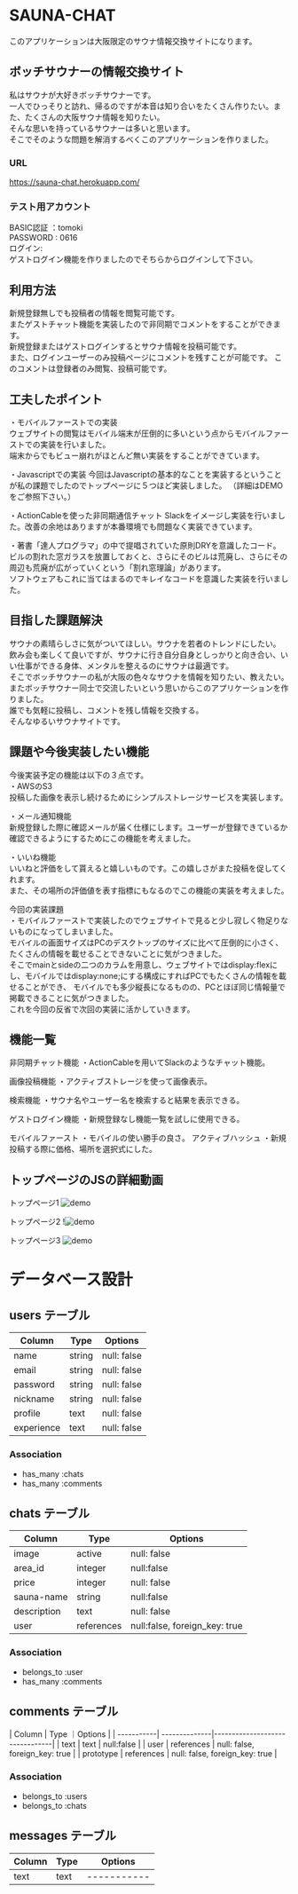 # SAUNA-CHAT
このアプリケーションは大阪限定のサウナ情報交換サイトになります。
## ボッチサウナーの情報交換サイト
私はサウナが大好きボッチサウナーです。  
一人でひっそりと訪れ、帰るのですが本音は知り合いをたくさん作りたい。また、たくさんの大阪サウナ情報を知りたい。  
そんな思いを持っているサウナーは多いと思います。  
そこでそのような問題を解消するべくこのアプリケーションを作りました。

### URL	
https://sauna-chat.herokuapp.com/

### テスト用アカウント
BASIC認証 ：tomoki  
PASSWORD : 0616  
ログイン:  
ゲストログイン機能を作りましたのでそちらからログインして下さい。

## 利用方法	
新規登録無しでも投稿者の情報を閲覧可能です。  
またゲストチャット機能を実装したので非同期でコメントをすることができます。  
新規登録またはゲストログインするとサウナ情報を投稿可能です。  
また、ログインユーザーのみ投稿ページにコメントを残すことが可能です。
このコメントは登録者のみ閲覧、投稿可能です。

## 工夫したポイント
・モバイルファーストでの実装  
ウェブサイトの閲覧はモバイル端末が圧倒的に多いという点からモバイルファーストでの実装を行いました。  
端末からでもビュー崩れがほとんど無い実装をすることができています。

・Javascriptでの実装
今回はJavascriptの基本的なことを実装するということが私の課題でしたのでトップページに５つほど実装しました。
（詳細はDEMOをご参照下さい。）

・ActionCableを使った非同期通信チャット
Slackをイメージし実装を行いました。改善の余地はありますが本番環境でも問題なく実装できています。

・著書「達人プログラマ」の中で提唱されていた原則DRYを意識したコード。
ビルの割れた窓ガラスを放置しておくと、さらにそのビルは荒廃し、さらにその周辺も荒廃が広がっていくという「割れ窓理論」があります。  
ソフトウェアもこれに当てはまるのでキレイなコードを意識した実装を行いました。

## 目指した課題解決	
サウナの素晴らしさに気がついてほしい。サウナを若者のトレンドにしたい。
飲み会も楽しくて良いですが、サウナに行き自分自身としっかりと向き合い、いい仕事ができる身体、メンタルを整えるのにサウナは最適です。  
そこでボッチサウナーの私が大阪の色々なサウナを情報を知りたい、教えたい。  
またボッチサウナー同士で交流したいという思いからこのアプリケーションを作りました。  
誰でも気軽に投稿し、コメントを残し情報を交換する。  
そんなゆるいサウナサイトです。

## 課題や今後実装したい機能
今後実装予定の機能は以下の３点です。  
・AWSのS3  
投稿した画像を表示し続けるためにシンプルストレージサービスを実装します。

・メール通知機能  
新規登録した際に確認メールが届く仕様にします。ユーザーが登録できているか確認できるようにするためにこの機能を考えました。

・いいね機能  
いいねと評価をして貰えると嬉しいものです。この嬉しさがまた投稿を促してくれます。  
また、その場所の評価値を表す指標にもなるのでこの機能の実装を考えました。

今回の実装課題  
・モバイルファーストで実装したのでウェブサイトで見ると少し寂しく物足りないものになってしまいました。  
モバイルの画面サイズはPCのデスクトップのサイズに比べて圧倒的に小さく、たくさんの情報を載せることできないことに気がつきました。  
そこでmainとsideの二つのカラムを用意し、ウェブサイトではdisplay:flexにし、モバイルではdisplay:none;にする構成にすればPCでもたくさんの情報を載せることができ、 モバイルでも多少縦長になるものの、PCとほぼ同じ情報量で掲載できることに気がつきました。  
これを今回の反省で次回の実装に活かしていきます。

## 機能一覧
非同期チャット機能
・ActionCableを用いてSlackのようなチャット機能。

画像投稿機能
・アクティブストレージを使って画像表示。

検索機能
・サウナ名やユーザー名を検索すると結果を表示できる。

ゲストログイン機能
・新規登録なし機能一覧を試しに使用できる。

モバイルファースト
・モバイルの使い勝手の良さ。
アクティブハッシュ
・新規投稿する際に価格、場所を選択式にした。

## トップページのJSの詳細動画
トップページ1 ![demo](https://gyazo.com/8991e90c05fe009eaeefda9a8ebf016d/raw)

トップページ2 !![demo](https://gyazo.com/28116527c50f701a98e9d29ba8403739/raw)

トップページ3 ![demo](https://gyazo.com/35c8a68a5218d7159ae171d9e2c97f5f/raw)


# データベース設計	

## users テーブル

| Column         |  Type   | Options     |
| ---------------| ------ | ----------- |
| name           |  string | null: false |
| email          | string | null: false |
| password       | string | null: false |
| nickname       | string | null: false |
| profile        | text   | null: false |
| experience     | text   | null: false |

### Association

- has_many :chats
- has_many :comments

## chats テーブル

| Column       | Type        | Options     |
| ------------ | ----------- | ----------- |
| image        | active      | null: false |
| area_id      | integer     | null:false  |
| price        | integer     | null: false |
| sauna-name   | string      | null:false  |
| description  | text        | null: false |
| user         | references  | null:false, foreign_key: true |

### Association

- belongs_to :user
- has_many :comments

## comments テーブル

| Column     | Type          ｜Options                        |
| -----------| --------------|--------------------------------|
| text       | text          | null:false                     |
| user       | references    | null: false, foreign_key: true |
| prototype  | references    | null: false, foreign_key: true |

### Association

- belongs_to :users
- belongs_to :chats

## messages テーブル

| Column       | Type        | Options     |
| ------------ | ----------- | ----------- |
| text         | text        | ----------- |
